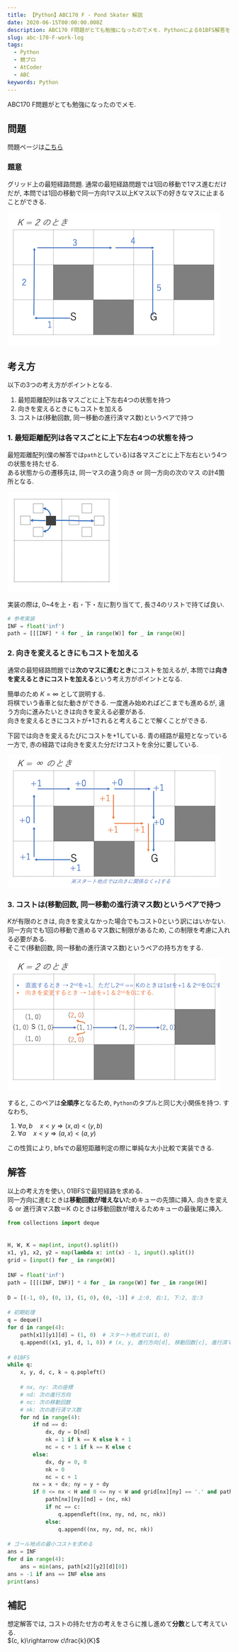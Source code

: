 ```yaml
---
title: 【Python】ABC170 F - Pond Skater 解説
date: 2020-06-15T00:00:00.000Z
description: ABC170 F問題がとても勉強になったのでメモ. Pythonによる01BFS解答を説明しています.
slug: abc-170-F-work-log
tags: 
  - Python
  - 競プロ
  - AtCoder
  - ABC
keywords: Python
---
```


ABC170 F問題がとても勉強になったのでメモ.

## 問題
問題ページは[こちら](https://atcoder.jp/contests/abc170/tasks/abc170_f)

### 題意
グリッド上の最短経路問題. 
通常の最短経路問題では1回の移動で1マス進むだけだが, 本問では1回の移動で同一方向1マス以上Kマス以下の好きなマスに止まることができる.  

![ABC170-F-1](ABC170-F-1.png)

## 考え方
以下の3つの考え方がポイントとなる.
1. 最短距離配列は各マスごとに上下左右4つの状態を持つ
2. 向きを変えるときにもコストを加える
3. コストは(移動回数, 同一移動の進行済マス数)というペアで持つ


### 1. 最短距離配列は各マスごとに上下左右4つの状態を持つ ###
最短距離配列(僕の解答では`path`としている)は各マスごとに上下左右という4つの状態を持たせる.  
ある状態からの遷移先は, 同一マスの違う向き or 同一方向の次のマス の計4箇所となる.

![ABC170-F-2](ABC170-F-2.png)

実装の際は, 0~4を上・右・下・左に割り当てて, 長さ4のリストで持てば良い.
```python
# 参考実装
INF = float('inf')
path = [[[INF] * 4 for _ in range(W)] for _ in range(H)]
```

### 2. 向きを変えるときにもコストを加える
通常の最短経路問題では**次のマスに進むとき**にコストを加えるが, 本問では**向きを変えるときにコストを加える**という考え方がポイントとなる.  

簡単のため $K = \infty$ として説明する.  
将棋でいう香車と似た動きができる. 一度進み始めればどこまでも進めるが, 違う方向に進みたいときは向きを変える必要がある.  
向きを変えるときにコストが$+1$されると考えることで解くことができる.

下図では向きを変えるたびにコストを+1している. 青の経路が最短となっている一方で, 赤の経路では向きを変えた分だけコストを余分に要している.

![ABC170-F-3](ABC170-F-3.png)

### 3. コストは(移動回数, 同一移動の進行済マス数)というペアで持つ
$K$が有限のときは, 向きを変えなかった場合でもコスト$0$という訳にはいかない. 同一方向でも1回の移動で進めるマス数に制限があるため, この制限を考慮に入れる必要がある.  
そこで(移動回数, 同一移動の進行済マス数)というペアの持ち方をする.

![ABC170-F-4](ABC170-F-4.png)

すると, このペアは**全順序**となるため, `Python`のタプルと同じ大小関係を持つ. すなわち,
  1. $\forall a,b\quad x < y \Rightarrow(x, a)<(y, b)$
  2. $\forall a\quad x < y \Rightarrow(a, x)<(a, y)$

この性質により, bfsでの最短距離判定の際に単純な大小比較で実装できる.

## 解答
以上の考え方を使い, 01BFSで最短経路を求める.  
同一方向に進むときは**移動回数が増えない**ためキューの先頭に挿入. 向きを変える or 進行済マス数＝K のときは移動回数が増えるためキューの最後尾に挿入.

```python
from collections import deque


H, W, K = map(int, input().split())
x1, y1, x2, y2 = map(lambda x: int(x) - 1, input().split())
grid = [input() for _ in range(H)]

INF = float('inf')
path = [[[(INF, INF)] * 4 for _ in range(W)] for _ in range(H)]

D = [(-1, 0), (0, 1), (1, 0), (0, -1)] # 上:0, 右:1, 下:2, 左:3

# 初期処理
q = deque()
for d in range(4):
    path[x1][y1][d] = (1, 0)  # スタート地点では(1, 0)
    q.append((x1, y1, d, 1, 0)) # (x, y, 進行方向[d], 移動回数[c], 進行済マス数[k])

# 01BFS
while q:
    x, y, d, c, k = q.popleft()

    # nx, ny: 次の座標
    # nd: 次の進行方向
    # nc: 次の移動回数
    # nk: 次の進行済マス数
    for nd in range(4):
        if nd == d:
            dx, dy = D[nd]
            nk = 1 if k == K else k + 1
            nc = c + 1 if k == K else c
        else:
            dx, dy = 0, 0
            nk = 0
            nc = c + 1
        nx = x + dx; ny = y + dy
        if 0 <= nx < H and 0 <= ny < W and grid[nx][ny] == '.' and path[nx][ny][nd] > (nc, nk):
            path[nx][ny][nd] = (nc, nk)
            if nc == c:
                q.appendleft((nx, ny, nd, nc, nk))
            else:
                q.append((nx, ny, nd, nc, nk))

# ゴール地点の最小コストを求める
ans = INF
for d in range(4):
    ans = min(ans, path[x2][y2][d][0])
ans = -1 if ans == INF else ans
print(ans)
```

## 補記
想定解答では, コストの持たせ方の考えをさらに推し進めて**分数**として考えている.  
$(c, k)\rightarrow c\frac{k}{K}$
